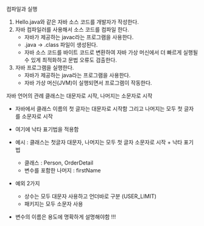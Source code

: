 컴파일과 실행
1. Hello.java와 같은 자바 소스 코드를 개발자가 작성한다.
2. 자바 컴파일러를 사용해서 소스 코드를 컴파일 한다.
    - 자바가 제공하는 javac라는 프로그램을 사용한다.
    - .java -> .class 파일이 생성된다.
    - 자바 소스 코드를 바이트 코드로 변환하여 자바 가상 머신에서 더 빠르게 실행될 수 있게 최적화하고 문법 오류도 검출한다.
3. 자바 프로그램을 실행한다.
    - 자바가 제공하는 java라는 프로그램을 사용한다.
    - 자바 가상 머신(JVM)이 실행되면서 프로그램이 작동한다.

자바 언어의 관례
클래스는 대문자로 시작, 나머지는 소문자로 시작
- 자바에서 클래스 이름의 첫 글자는 대문자로 시작함 그리고 나머지는 모두 첫 글자를 소문자로 시작
- 여기에 낙타 표기법을 적용함
- 예시 : 클래스는 첫글자 대문자, 나머지는 모두 첫 글자 소문자로 시작 + 낙타 표기법
    - 클래스 : Person, OrderDetail
    - 변수를 포함한 나머지 : firstName
- 예외 2가지
    - 상수는 모두 대문자 사용하고 언더바로 구분 (USER_LIMIT)
    - 패키지는 모두 소문자 사용

- 변수의 이름은 용도에 명확하게 설명해야함 !!!